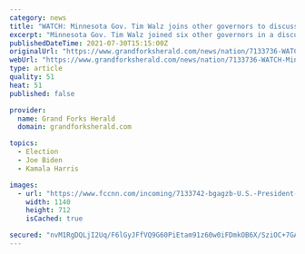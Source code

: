 ```yaml
---
category: news
title: "WATCH: Minnesota Gov. Tim Walz joins other governors to discuss wildfires with President Joe Biden, Vice President Kamala Harris"
excerpt: "Minnesota Gov. Tim Walz joined six other governors in a discussion on wildfires with President Joe Biden and Vice President Kamala Harris on Friday. Watch a stream here."
publishedDateTime: 2021-07-30T15:15:00Z
originalUrl: "https://www.grandforksherald.com/news/nation/7133736-WATCH-Minnesota-Gov.-Tim-Walz-joins-other-governors-to-discuss-wildfires-with-President-Joe-Biden-Vice-President-Kamala-Harris"
webUrl: "https://www.grandforksherald.com/news/nation/7133736-WATCH-Minnesota-Gov.-Tim-Walz-joins-other-governors-to-discuss-wildfires-with-President-Joe-Biden-Vice-President-Kamala-Harris"
type: article
quality: 51
heat: 51
published: false

provider:
  name: Grand Forks Herald
  domain: grandforksherald.com

topics:
  - Election
  - Joe Biden
  - Kamala Harris

images:
  - url: "https://www.fccnn.com/incoming/7133742-bgagzb-U.S.-President-Biden-and-Vice-President-Harris-meet-on-infrastructure-with-a-bipartisan-group-of-governors-and-mayors-at-the-White-House-in-Washington/alternates/BASE_LANDSCAPE/U.S.%20President%20Biden%20and%20Vice%20President%20Harris%20meet%20on%20infrastructure%20with%20a%20bipartisan%20group%20of%20governors%20and%20mayors%20at%20the%20White%20House%20in%20Washington"
    width: 1140
    height: 712
    isCached: true

secured: "nvM1RgDQLjI2Uq/F6lGyJFfVQ9G60PiEtam91z60w0iFDmkOB6X/SziOC+7GAq6pTRM8K3sRr91Zhn7JLIe5CV1hKZpN7VrLOHaQj47+JRG43EvM8Tu09w/058VFRvY6MhA6PnzM3Bl507OwLgufyJU3tJAMpb1rX1t6CcxmBs1KL340h2nM4vUaInCogrJYlF1OihPO1IkJNs8BG30z7r56xDAdhhfi37HBoBl2snEiaUf9Icjx77DAbvZvEmzAoeuSPnfpJLSY2sR3lKa9rUU85aPA/hd/N575gYbu2llr/kKPUo/GExayXWPUEFAY+sdtzrocetkLmMAXJ+u13cPBb+dZ7/Xf2HEtx3XwADQ=;83qGcyfYJ22WBK6arQvTkw=="
---
```


